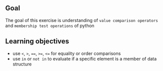 ## Goal

The goal of this exercise is understanding of `value comparison operators` and `membership test operations` of python 

## Learning objectives

- use `<`, `>`, `==`, `>=`, `<=` for equality or order comparisons
- use `in` or `not in` to evaluate if a specific element is a member of data structure 
